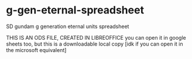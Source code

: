 # g-gen-eternal-spreadsheet
SD gundam g generation eternal units spreadsheet

THIS IS AN ODS FILE, CREATED IN LIBREOFFICE
you can open it in google sheets too, but this is a downloadable local copy [idk if you can open it in the microsoft equivalent]
